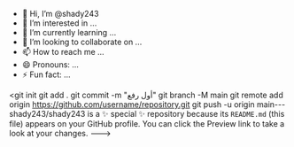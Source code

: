 - 👋 Hi, I’m @shady243
- 👀 I’m interested in ...
- 🌱 I’m currently learning ...
- 💞️ I’m looking to collaborate on ...
- 📫 How to reach me ...
- 😄 Pronouns: ...
- ⚡ Fun fact: ...

<git init
git add .
git commit -m "أول رفع"
git branch -M main
git remote add origin https://github.com/username/repository.git
git push -u origin main---
shady243/shady243 is a ✨ special ✨ repository because its `README.md` (this file) appears on your GitHub profile.
You can click the Preview link to take a look at your changes.
--->

